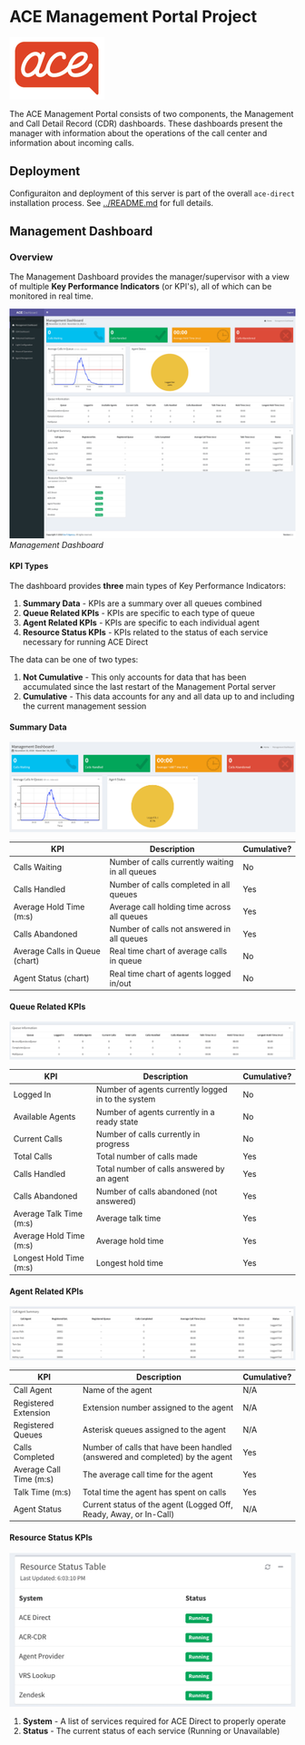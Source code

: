 # ACE Management Portal Project

![MANAGEMENTPORTAL](images/acesmall.png)

The ACE Management Portal consists of two components, the Management and Call Detail Record (CDR) dashboards. These dashboards present the manager with information about the operations of the call center and information about incoming calls.  

## Deployment

Configuraiton and deployment of this server is part of the overall `ace-direct` installation process. See [../README.md](../README.md) for full details.

## Management Dashboard

### Overview

The Management Dashboard provides the manager/supervisor with a view of multiple **Key Performance Indicators** (or KPI's), all of which can be monitored in real time.

![MP](images/mp-dashboard.png)
*Management Dashboard*

#### KPI Types

The dashboard provides **three** main types of Key Performance Indicators:

1. **Summary Data** - KPIs are a summary over all queues combined
1. **Queue Related KPIs** - KPIs are specific to each type of queue
1. **Agent Related KPIs** - KPIs are specific to each individual agent
1. **Resource Status KPIs** - KPIs related to the status of each service necessary for running ACE Direct

The data can be one of two types:

1. **Not Cumulative** - This only accounts for data that has been accumulated since the last restart of the Management Portal server
1. **Cumulative** - This data accounts for any and all data up to and including the current management session

#### Summary Data

![MP](images/mp-dashboard-summary.png)

| KPI                             | Description                                          | Cumulative?    |
|------------------------          |----------------------------------------------------  |------------  |
| Calls Waiting                    | Number of calls currently waiting in all queues       | No          |
| Calls Handled                    | Number of calls completed in all queues              | Yes           |
| Average Hold Time (m:s)           | Average call holding time across all queues          | Yes           |
| Calls Abandoned                  | Number of calls not answered in all queues           | Yes          |
| Average Calls in Queue (chart)    | Real time chart of average calls in queue           | No          |
| Agent Status (chart)            | Real time chart of agents logged in/out               | No          |

#### Queue Related KPIs

![MP](images/queue-related-kpi.png)

| KPI                       | Description                                          | Cumulative?   |
|-------------------------  |----------------------------------------------------  |-------------  |
| Logged In                 | Number of agents currently logged in to the system   | No            |
| Available Agents          | Number of agents currently in a ready state            | No            |
| Current Calls             | Number of calls currently in progress                | No            |
| Total Calls               | Total number of calls made                           | Yes           |
| Calls Handled             | Total number of calls answered by an agent            | Yes           |
| Calls Abandoned           | Number of calls abandoned (not answered)              | Yes            |
| Average Talk Time (m:s)   | Average talk time                                      | Yes           |
| Average Hold Time (m:s)   | Average hold time                                      | Yes           |
| Longest Hold Time (m:s)   | Longest hold time                                    | Yes           |

#### Agent Related KPIs

![MP](images/agent-related-kpi.png)

| KPI                       | Description                                                                    | Cumulative?   |
|-------------------------  |------------------------------------------------------------------------------  |-------------  |
| Call Agent                | Name of the agent                                                              | N/A           |
| Registered Extension      | Extension number assigned to the agent                                         | N/A           |
| Registered Queues         | Asterisk queues assigned to the agent                                         | N/A           |
| Calls Completed           | Number of calls that have been handled (answered and completed) by the agent   | Yes           |
| Average Call Time (m:s)   | The average call time for the agent                                           | Yes           |
| Talk Time (m:s)           | Total time the agent has spent on calls                                        | Yes           |
| Agent Status              | Current status of the agent (Logged Off, Ready, Away, or In-Call)              | N/A            |

#### Resource Status KPIs

![MP](images/resource-status-kpi.png)

1. **System** - A list of services required for ACE Direct to properly operate
2. **Status** - The current status of each service (Running or Unavailable)
